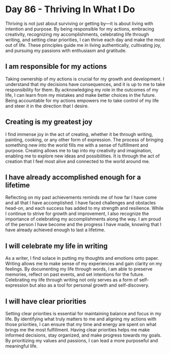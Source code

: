 # Day 86 - Thriving In What I Do

Thriving is not just about surviving or getting by—it is about living with intention and purpose. By
being responsible for my actions, embracing creativity, recognizing my accomplishments, celebrating
life through writing, and setting clear priorities, I can thrive each day and make the most out of
life. These principles guide me in living authentically, cultivating joy, and pursuing my passions
with enthusiasm and gratitude.


## I am responsible for my actions

Taking ownership of my actions is crucial for my growth and development. I understand that my
decisions have consequences, and it is up to me to take responsibility for them. By acknowledging
my role in the outcomes of my life, I can learn from my mistakes and make better choices in the
future. Being accountable for my actions empowers me to take control of my life and steer it in the
direction that I desire.


## Creating is my greatest joy

I find immense joy in the act of creating, whether it be through writing, painting, cooking, or any
other form of expression. The process of bringing something new into the world fills me with a
sense of fulfillment and purpose. Creating allows me to tap into my creativity and imagination,
enabling me to explore new ideas and possibilities. It is through the act of creation that I feel
most alive and connected to the world around me.


## I have already accomplished enough for a lifetime

Reflecting on my past achievements reminds me of how far I have come and all that I have
accomplished. I have faced challenges and obstacles head-on, and each success has added to my
strength and resilience. While I continue to strive for growth and improvement, I also recognize
the importance of celebrating my accomplishments along the way. I am proud of the person I have
become and the progress I have made, knowing that I have already achieved enough to last a
lifetime.


## I will celebrate my life in writing

As a writer, I find solace in putting my thoughts and emotions onto paper. Writing allows me to make
sense of my experiences and gain clarity on my feelings. By documenting my life through words, I am
able to preserve memories, reflect on past events, and set intentions for the future. Celebrating
my life through writing not only serves as a form of self-expression but also as a tool for
personal growth and self-discovery.


## I will have clear priorities

Setting clear priorities is essential for maintaining balance and focus in my life. By identifying
what truly matters to me and aligning my actions with those priorities, I can ensure that my time
and energy are spent on what brings me the most fulfillment. Having clear priorities helps me make
informed decisions, stay organized, and make progress towards my goals. By prioritizing my values
and passions, I can lead a more purposeful and meaningful life.

